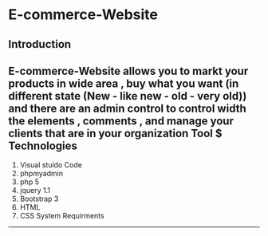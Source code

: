 # E-commerce-Website
Introduction 
------------
E-commerce-Website allows you to markt your products in wide area , buy what you want (in different state (New - like new - old - very old)) and there are an admin control to control width the elements , comments , and manage your clients that are in your organization
Tool $ Technologies
-------------------
1. Visual stuido Code
2. phpmyadmin
3. php 5
4. jquery 1.1
5. Bootstrap 3
6. HTML
7. CSS
System Requirments
------------------
